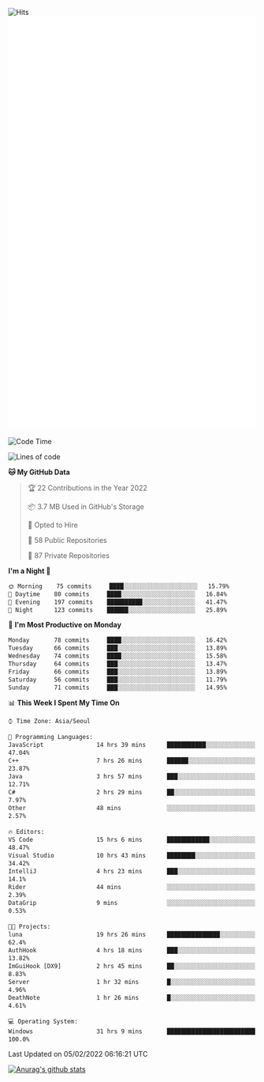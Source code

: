 ![Hits](https://hits.seeyoufarm.com/api/count/incr/badge.svg?url=https%3A%2F%2Fgithub.com%2Fkokose1234&count_bg=%2379C83D&title_bg=%23555555&icon=apple.svg&icon_color=%23E7E7E7&title=hits&edge_flat=false)
<br/>
![Metrics](https://github.com/kokose1234/kokose1234/blob/main/github-metrics.svg)

<!--START_SECTION:waka-->
![Code Time](http://img.shields.io/badge/Code%20Time-443%20hrs%208%20mins-blue)

![Lines of code](https://img.shields.io/badge/From%20Hello%20World%20I%27ve%20Written-8%20Million%20lines%20of%20code-blue)

**🐱 My GitHub Data** 

> 🏆 22 Contributions in the Year 2022
 > 
> 📦 3.7 MB Used in GitHub's Storage 
 > 
> 💼 Opted to Hire
 > 
> 📜 58 Public Repositories 
 > 
> 🔑 87 Private Repositories  
 > 
**I'm a Night 🦉** 

```text
🌞 Morning    75 commits     ████░░░░░░░░░░░░░░░░░░░░░   15.79% 
🌆 Daytime    80 commits     ████░░░░░░░░░░░░░░░░░░░░░   16.84% 
🌃 Evening    197 commits    ██████████░░░░░░░░░░░░░░░   41.47% 
🌙 Night      123 commits    ██████░░░░░░░░░░░░░░░░░░░   25.89%

```
📅 **I'm Most Productive on Monday** 

```text
Monday       78 commits     ████░░░░░░░░░░░░░░░░░░░░░   16.42% 
Tuesday      66 commits     ███░░░░░░░░░░░░░░░░░░░░░░   13.89% 
Wednesday    74 commits     ████░░░░░░░░░░░░░░░░░░░░░   15.58% 
Thursday     64 commits     ███░░░░░░░░░░░░░░░░░░░░░░   13.47% 
Friday       66 commits     ███░░░░░░░░░░░░░░░░░░░░░░   13.89% 
Saturday     56 commits     ███░░░░░░░░░░░░░░░░░░░░░░   11.79% 
Sunday       71 commits     ███░░░░░░░░░░░░░░░░░░░░░░   14.95%

```


📊 **This Week I Spent My Time On** 

```text
⌚︎ Time Zone: Asia/Seoul

💬 Programming Languages: 
JavaScript               14 hrs 39 mins      ███████████░░░░░░░░░░░░░░   47.04% 
C++                      7 hrs 26 mins       ██████░░░░░░░░░░░░░░░░░░░   23.87% 
Java                     3 hrs 57 mins       ███░░░░░░░░░░░░░░░░░░░░░░   12.71% 
C#                       2 hrs 29 mins       ██░░░░░░░░░░░░░░░░░░░░░░░   7.97% 
Other                    48 mins             ░░░░░░░░░░░░░░░░░░░░░░░░░   2.57%

🔥 Editors: 
VS Code                  15 hrs 6 mins       ████████████░░░░░░░░░░░░░   48.47% 
Visual Studio            10 hrs 43 mins      ████████░░░░░░░░░░░░░░░░░   34.42% 
IntelliJ                 4 hrs 23 mins       ███░░░░░░░░░░░░░░░░░░░░░░   14.1% 
Rider                    44 mins             ░░░░░░░░░░░░░░░░░░░░░░░░░   2.39% 
DataGrip                 9 mins              ░░░░░░░░░░░░░░░░░░░░░░░░░   0.53%

🐱‍💻 Projects: 
luna                     19 hrs 26 mins      ███████████████░░░░░░░░░░   62.4% 
AuthHook                 4 hrs 18 mins       ███░░░░░░░░░░░░░░░░░░░░░░   13.82% 
ImGuiHook [DX9]          2 hrs 45 mins       ██░░░░░░░░░░░░░░░░░░░░░░░   8.83% 
Server                   1 hr 32 mins        █░░░░░░░░░░░░░░░░░░░░░░░░   4.96% 
DeathNote                1 hr 26 mins        █░░░░░░░░░░░░░░░░░░░░░░░░   4.61%

💻 Operating System: 
Windows                  31 hrs 9 mins       █████████████████████████   100.0%

```


 Last Updated on 05/02/2022 06:16:21 UTC
<!--END_SECTION:waka-->

[![Anurag's github stats](https://github-readme-stats.vercel.app/api?username=kokose1234&theme=dracula)](https://github.com/anuraghazra/github-readme-stats)



	
